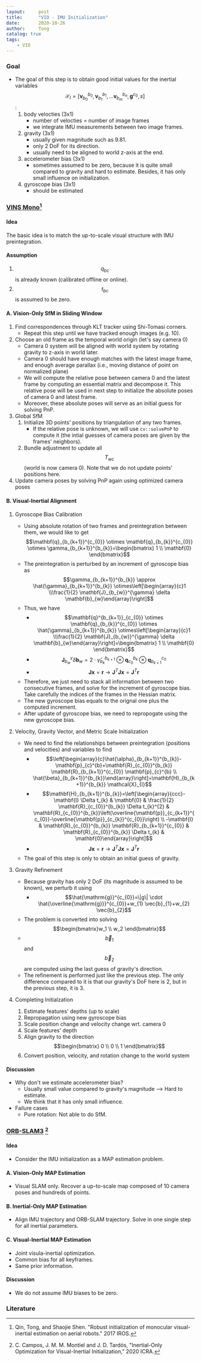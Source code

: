 ```yaml
---
layout:     post
title:      "VIO - IMU Initialization"
date:       2020-10-26
author:     Tong
catalog: true
tags:
    - VIO
---
```


### Goal

- The goal of this step is to obtain good initial values for the inertial variables $$\mathcal{X}_{I}=\left[\mathbf{v}_{b_{0}}^{b_{0}}, \mathbf{v}_{b_{1}}^{b_{1}}, \ldots \mathbf{v}_{b_{m}}^{b_{n}}, \mathbf{g}^{c_{0}}, s\right]$$:
  1. body velocties (3x1)
     - number of velocties = number of image frames
     - we integrate IMU measurements between two image frames.
  2. gravity (3x1)
     - usually given magnitude such as 9.81.
     - only 2 DoF for its direction.
     - usually need to be aligned to world z-axis at the end.
  3. accelerometer bias (3x1)
     - sometimes assumed to be zero, because it is quite small compared to gravity and hard to estimate. Besides, it has only small influence on initialization.
  4. gyroscope bias (3x1)
     - should be estimated

### [VINS Mono](https://github.com/HKUST-Aerial-Robotics/VINS-Mono)[^Qin17]

#### Idea

The basic idea is to match the up-to-scale visual structure with IMU preintegration.

#### Assumption

1. $$q_{bc}$$ is already known (calibrated offline or online).
2. $$t_{bc}$$ is assumed to be zero.

#### A. Vision-Only SfM in Sliding Window

1. Find correspondences through KLT tracker using Shi-Tomasi corners.
   - Repeat this step until we have tracked enough images (e.g. 10).
2. Choose an old frame as the temporal world origin (let's say camera 0)
   - Camera 0 system will be aligned with world system by rotating gravity to z-axis in world later.
   - Camera 0 should have enough matches with the latest image frame, and enough average parallax (i.e., moving distance of point on normalized plane)
   - We will compute the relative pose between camera 0 and the latest frame by computing an essential matrix and decompose it. This relative pose will be used in next step to initialize the absolute poses of camera 0 and latest frame. 
   - Moreover, these absolute poses will serve as an initial guess for solving PnP.
3. Global SfM
   1. Initialize 3D points' positions by triangulation of any two frames. 
      - If the relative pose is unknown, we will use `cv::solvePnP` to compute it (the intial guesses of camera poses are given by the frames' neighbors). 
   2. Bundle adjustment to update all $$T_{wc}$$ (world is now camera 0). Note that we do not update points' positions here.
4. Update camera poses by solving PnP again using optimized camera poses

#### B. Visual-Inertial Alignment

1. Gyroscope Bias Calibration
   - Using absolute rotation of two frames and preintegration between them, we would like to get $$\mathbf{q}_{b_{k+1}}^{c_{0}} \otimes \mathbf{q}_{b_{k}}^{c_{0}} \otimes \gamma_{b_{k+1}}^{b_{k}}=\begin{bmatrix} 1 \\ \mathbf{0} \end{bmatrix}$$
   - The preintegration is perturbed by an increment of gyroscope bias as $$\gamma_{b_{k+1}}^{b_{k}} \approx \hat{\gamma}_{b_{k+1}}^{b_{k}} \otimes\left[\begin{array}{c}1 \\\frac{1}{2} \mathbf{J}_{b_{w}}^{\gamma} \delta \mathbf{b}_{w}\end{array}\right]$$
   - Thus, we have 
     - $$\mathbf{q}^{b_{k+1}}_{c_{0}} \otimes \mathbf{q}_{b_{k}}^{c_{0}} \otimes \hat{\gamma}_{b_{k+1}}^{b_{k}} \otimes\left[\begin{array}{c}1 \\\frac{1}{2} \mathbf{J}_{b_{w}}^{\gamma} \delta \mathbf{b}_{w}\end{array}\right]=\begin{bmatrix} 1 \\ \mathbf{0} \end{bmatrix}$$
     - $$\mathbf{J}_{b_{w}}^{\gamma} \delta \mathbf{b}_{w} = 2 \cdot \hat{\gamma}_{b_{k}}^{b_{k+1}} \otimes \mathbf{q}^{b_{k}}_{c_{0}} \otimes \mathbf{q}_{b_{k+1}}^{c_{0}}$$ 
     - $$\mathbf{J}\mathbf{x}=\mathbf{r} \rightarrow \mathbf{J}^{T}\mathbf{J}\mathbf{x}=\mathbf{J}^{T}\mathbf{r} $$
   - Therefore, we just need to stack all information between two consecutive frames, and solve for the increment of gyroscope bias. Take carefully the indices of the frames in the Hessian matrix.
   - The new gyroscope bias equals to the orignal one plus the computed increment.
   - After update of gyroscope bias, we need to repropogate using the new gyroscope bias.

2. Velocity, Gravity Vector, and Metric Scale Initialization
   - We need to find the relationships between preintegration (positions and velocities) and variables to find
     - $$\left[\begin{array}{c}\hat{\alpha}_{b_{k+1}}^{b_{k}}-\mathbf{p}_{c}^{b}+\mathbf{R}_{c_{0}}^{b_{k}} \mathbf{R}_{b_{k+1}}^{c_{0}} \mathbf{p}_{c}^{b} \\ \hat{\beta}_{b_{k+1}}^{b_{k}}\end{array}\right]=\mathbf{H}_{b_{k+1}}^{b_{k}} \mathcal{X}_{I}$$
     - $$\mathbf{H}_{b_{k+1}}^{b_{k}}=\left[\begin{array}{ccc}-\mathbf{I} \Delta t_{k} & \mathbf{0} & \frac{1}{2} \mathbf{R}_{c_{0}}^{b_{k}} \Delta t_{k}^{2}  & \mathbf{R}_{c_{0}}^{b_{k}}\left(\overline{\mathbf{p}}_{c_{k+1}}^{c_{0}}-\overline{\mathbf{p}}_{c_{k}}^{c_{0}}\right) \\ -\mathbf{I} & \mathbf{R}_{c_{0}}^{b_{k}} \mathbf{R}_{b_{k+1}}^{c_{0}} & \mathbf{R}_{c_{0}}^{b_{k}} \Delta t_{k} & \mathbf{0}\end{array}\right]$$
     - $$\mathbf{J}\mathbf{x}=\mathbf{r} \rightarrow \mathbf{J}^{T}\mathbf{J}\mathbf{x}=\mathbf{J}^{T}\mathbf{r} $$
   - The goal of this step is only to obtain an initial guess of gravity.
3. Gravity Refinement
   - Because gravity has only 2 DoF (its magnitude is assumed to be known), we perturb it using 
     - $$\hat{\mathrm{g}}^{c_{0}}=\|g\| \cdot \hat{\overline{\mathrm{g}}}^{c_{0}}+w_{1} \vec{b}_{1}+w_{2} \vec{b}_{2}$$
   - The problem is converted into solving $$\begin{bmatrix}w_1 \\ w_2 \end{bmatrix}$$
   - $$\vec{b}_{1}$$ and $$\vec{b}_{2}$$ are computed using the last guess of gravity's direction.
   - The refinement is performed just like the previous step. The only difference compared to it is that our gravity's DoF here is 2, but in the previous step, it is 3.
4. Completing Initialzation
   1. Estimate features' depths (up to scale)
   2. Repropagation using new gyroscope bias
   3. Scale position change and velocity change wrt. camera 0
   4. Scale features' depth
   5. Align gravity to the direction $$\begin{bmatrix} 0 \\ 0 \\ 1 \end{bmatrix}$$
   6. Convert position, velocity, and rotation change to the world system

#### Discussion

- Why don't we estimate accelerometer bias?
   - Usually small value compared to gravity's magnitude --> Hard to estimate.
   - We think that it has only small influence.
- Failure cases
  - Pure rotation: Not able to do SfM.

### [ORB-SLAM3](https://github.com/UZ-SLAMLab/ORB_SLAM3) [^Campos20]

#### Idea

- Consider the IMU initialization as a MAP estimation problem.

#### A. Vision-Only MAP Estimation

- Visual SLAM only. Recover a up-to-scale map composed of 10 camera poses and hundreds of points.

#### B. Inertial-Only MAP Estimation

- Align IMU trajectory and ORB-SLAM trajectory. Solve in one single step for all inertial parameters. 

#### C. Visual-Inertial MAP Estimation

- Joint visula-inertial optimization.
- Common bias for all keyframes.
- Same prior information.

#### Discussion

- We do not assume IMU biases to be zero.

### Literature

[^Qin17]: Qin, Tong, and Shaojie Shen. "Robust initialization of monocular visual-inertial estimation on aerial robots." 2017 IROS.

[^Campos20]: C. Campos, J. M. M. Montiel and J. D. Tardós, "Inertial-Only Optimization for Visual-Inertial Initialization," 2020 ICRA.